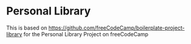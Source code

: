 # Personal Library

This is based on https://github.com/freeCodeCamp/boilerplate-project-library for the Personal Library Project on freeCodeCamp
